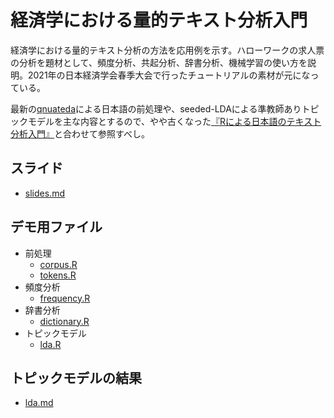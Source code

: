 # 経済学における量的テキスト分析入門

経済学における量的テキスト分析の方法を応用例を示す。ハローワークの求人票の分析を題材として、頻度分析、共起分析、辞書分析、機械学習の使い方を説明。2021年の日本経済学会春季大会で行ったチュートリアルの素材が元になっている。

最新の[qnuateda](https://github.com/quanteda/quanteda)による日本語の前処理や、seeded-LDAによる準教師ありトピックモデルを主な内容とするので、やや古くなった[『Rによる日本語のテキスト分析入門』](https://github.com/koheiw/workshop-IJTA)と合わせて参照すべし。


## スライド

- [slides.md](slides.md)

## デモ用ファイル

- 前処理
    - [corpus.R](corpus.R)
    - [tokens.R](tokens.R)
- 頻度分析
    - [frequency.R](frequency.R)
- 辞書分析
    - [dictionary.R](dictionary.R)
- トピックモデル
    - [lda.R](lda.R)
    
## トピックモデルの結果
    
- [lda.md](lda.md)
